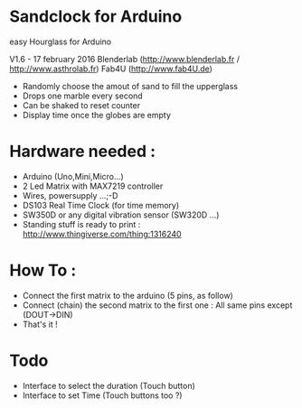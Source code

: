 # Sandclock for Arduino

easy Hourglass for Arduino

V1.6 -  17 february 2016
Blenderlab (http://www.blenderlab.fr / http://www.asthrolab.fr)
Fab4U (http://www.fab4U.de)

- Randomly choose the amout of sand to fill the upperglass
- Drops one marble every second
- Can be shaked to reset counter
- Display time once the globes are empty

# Hardware needed : 
- Arduino (Uno,Mini,Micro...)
- 2 Led Matrix with MAX7219 controller
- Wires, powersupply ...;-D
- DS103 Real Time Clock (for time memory)
- SW350D or any digital vibration sensor (SW320D ...)
- Standing stuff is ready to print : http://www.thingiverse.com/thing:1316240

# How To :
- Connect the first matrix to the arduino (5 pins, as follow)
- Connect (chain) the second matrix to the first one : All same pins except (DOUT->DIN)
- That's it !

# Todo 
- Interface to select the duration (Touch button)
- Interface to set Time (Touch buttons too ?)
